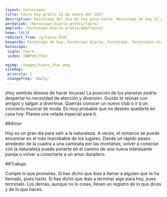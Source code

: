 ```yaml
---
layout: horoscopos
title: tauro hoy gratis 21 de enero del 2017 
description: Horóscopo del dia de hoy para tauro. Horoscopo de hoy 21 de enero del 2017. Las predicciones de amor, trabajo, vida personal gratis.
permalink: /horoscopo-diario-gratis/tauro/
amplink: /horoscopo-diario-gratis/amp/tauro/
home: FALSE
redirect_from: /p/tauro.html
keywords: horóscopo de hoy, horóscopo diario, horóscopo, horoscopos diarios gratis del dia de hoy, horóscopo diario gratis,horóscopo 2017, horóscopo esperanza gracia, horoscopo tauro hoy, horoscop, horóscopos gratis, horoscopo tauro, horoscopo tauro 2017, Tarot, Astrologia, Zodíaco, tauro, horoscopo gratis
horoscopo:
 signo: tauro
 video: SNBPhEifSUo

ogimg: /images/tauro_char.png
sitemap:
 priority: 1
 changefreq: 'daily'
---
```



¡Hoy sentirás deseos de hacer locuras! La posición de los planetas podría despertar tu necesidad de atención y diversión. Quizás te reúnas con amigos y salgan a divertirse. Querrás conocer un nuevo club o ir a un concierto musical de moda. Es muy probable que no desees quedarte en casa hoy. Planea una velada especial para ti.

##Amor

Hoy es un gran día para salir a la naturaleza. A veces, el romance se puede encontrar en el más improbable de los lugares. Desde un rápido paseo alrededor de la cuadra a una caminata por las montañas, volver a conectar con la naturaleza puede ponerte en el camino de una nueva interesante pareja o volver a conectarte a un amor duradero.

##Trabajo

Cumple lo que prometes. Si has dicho que ibas a llamar a alguien que te ha llamado, pues hazlo. Si has dicho que ibas a terminar algo para hoy, pues termínalo. Los demás, aunque no lo creas, llevan un registro de lo que dices y de lo que haces.
